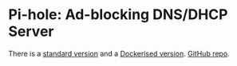 Pi-hole: Ad-blocking DNS/DHCP Server
====================================

There is a [standard version][ph-gh] and a [Dockerised version][phd-gh].
[GitHub repo][phd-gh].



<!-------------------------------------------------------------------->
[ph-gh]: https://github.com/pi-hole/pi-hole
[phd-gh]: https://github.com/pi-hole/docker-pi-hole
